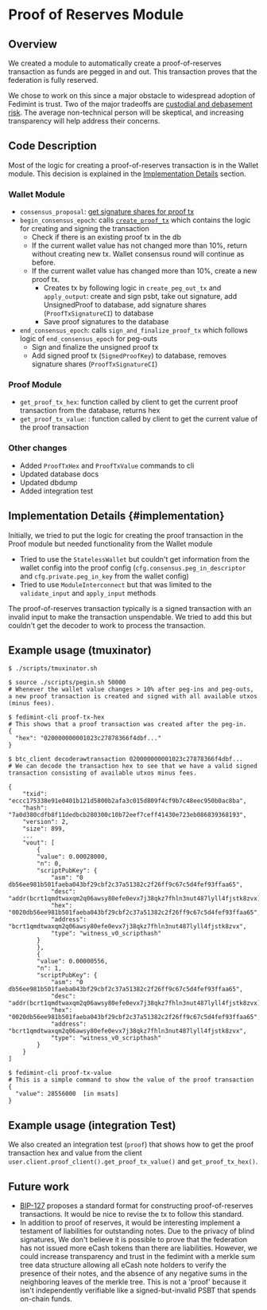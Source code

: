 # Proof of Reserves Module

## Overview
We created a module to automatically create a proof-of-reserves transaction as funds are pegged in and out. This transaction proves that the federation is fully reserved.

We chose to work on this since a major obstacle to widespread adoption of Fedimint is trust. Two of the major tradeoffs are [custodial and debasement risk](https://fedimint.org/docs/TradeOffs/Trust-Trade-Offs). The average non-technical person will be skeptical, and increasing transparency will help address their concerns.

## Code Description
Most of the logic for creating a proof-of-reserves transaction is in the Wallet module. This decision is explained in the [Implementation Details](#implementation) section.

### Wallet Module
* `consensus_proposal`: [get signature shares for proof tx](https://github.com/wilfredallyn/fedimint/blob/module/modules/fedimint-wallet/src/lib.rs#L458)
* `begin_consensus_epoch`: calls [`create_proof_tx`](https://github.com/wilfredallyn/fedimint/blob/15324ba9ab28a6b3bb90deae188bd900ad97980f/modules/fedimint-wallet/src/lib.rs#L1248) which contains the logic for creating and signing the transaction
    * Check if there is an existing proof tx in the db
    * If the current wallet value has not changed more than 10%, return without creating new tx. Wallet consensus round will continue as before.
    * If the current wallet value has changed more than 10%, create a new proof tx.
        * Creates tx by following logic in `create_peg_out_tx` and `apply_output`: create and sign psbt, take out signature, add UnsignedProof to database, add signature shares (`ProofTxSignatureCI`) to database
        * Save proof signatures to the database
* `end_consensus_epoch`: calls `sign_and_finalize_proof_tx` which follows logic of `end_consensus_epoch` for peg-outs
    * Sign and finalize the unsigned proof tx
    * Add signed proof tx (`SignedProofKey`) to database, removes signature shares (`ProofTxSignatureCI`)

### Proof Module
* `get_proof_tx_hex`: function called by client to get the current proof transaction from the database, returns hex
* `get_proof_tx_value`: : function called by client to get the current value of the proof transaction

### Other changes
* Added `ProofTxHex` and `ProofTxValue` commands to cli
* Updated database docs
* Updated dbdump
* Added integration test


## Implementation Details  {#implementation}
Initially, we tried to put the logic for creating the proof transaction in the Proof module but needed functionality from the Wallet module
* Tried to use the `StatelessWallet` but couldn't get information from the wallet config into the proof config (`cfg.consensus.peg_in_descriptor` and `cfg.private.peg_in_key` from the wallet config)
* Tried to use `ModuleInterconnect` but that was limited to the `validate_input` and `apply_input` methods

The proof-of-reserves transaction typically is a signed transaction with an invalid input to make the transaction unspendable. We tried to add this but couldn't get the decoder to work to process the transaction.

## Example usage (tmuxinator)
```
$ ./scripts/tmuxinator.sh

$ source ./scripts/pegin.sh 50000
# Whenever the wallet value changes > 10% after peg-ins and peg-outs, a new proof transaction is created and signed with all available utxos (minus fees).

$ fedimint-cli proof-tx-hex
# This shows that a proof transaction was created after the peg-in.
{
  "hex": "020000000001023c27878366f4dbf..."
}

$ btc_client decoderawtransaction 020000000001023c27878366f4dbf...
# We can decode the transaction hex to see that we have a valid signed transaction consisting of available utxos minus fees.

{
    "txid": "eccc175338e91e0401b121d5800b2afa3c015d809f4cf9b7c48eec950b0ac8ba",
    "hash": "7a0d380cdfb8f11dedbcb280300c10b72eef7ceff41430e723eb086839368193",
    "version": 2,
    "size": 899,
    ...
    "vout": [
        {
        "value": 0.00028000,
        "n": 0,
        "scriptPubKey": {
            "asm": "0 db56ee981b501faeba043bf29cbf2c37a51382c2f26ff9c67c5d4fef93ffaa65",
            "desc": "addr(bcrt1qmdtwaxqm2q06awsy80efe0evx7j38qkz7fhln3nut487lyll4fjstk8zvx)#f2ce4vmc",
            "hex": "0020db56ee981b501faeba043bf29cbf2c37a51382c2f26ff9c67c5d4fef93ffaa65",
            "address": "bcrt1qmdtwaxqm2q06awsy80efe0evx7j38qkz7fhln3nut487lyll4fjstk8zvx",
            "type": "witness_v0_scripthash"
        }
        },
        {
        "value": 0.00000556,
        "n": 1,
        "scriptPubKey": {
            "asm": "0 db56ee981b501faeba043bf29cbf2c37a51382c2f26ff9c67c5d4fef93ffaa65",
            "desc": "addr(bcrt1qmdtwaxqm2q06awsy80efe0evx7j38qkz7fhln3nut487lyll4fjstk8zvx)#f2ce4vmc",
            "hex": "0020db56ee981b501faeba043bf29cbf2c37a51382c2f26ff9c67c5d4fef93ffaa65",
            "address": "bcrt1qmdtwaxqm2q06awsy80efe0evx7j38qkz7fhln3nut487lyll4fjstk8zvx",
            "type": "witness_v0_scripthash"
        }
    }
]

$ fedimint-cli proof-tx-value
# This is a simple command to show the value of the proof transaction
{
  "value": 28556000  [in msats]
}
```

## Example usage (integration Test)
We also created an integration test (`proof`) that shows how to get the proof transaction hex and value from the client
`user.client.proof_client().get_proof_tx_value()` and `get_proof_tx_hex()`.


## Future work
* [BIP-127](https://github.com/bitcoin/bips/blob/master/bip-0127.mediawiki#proof-format) proposes a standard format for constructing proof-of-reserves transactions. It would be nice to revise the tx to follow this standard.
* In addition to proof of reserves, it would be interesting implement a testament of liabilities for outstanding notes. Due to the privacy of blind signatures, We don't believe it is possible to prove that the federation has not issued more eCash tokens than there are liabilities. However, we could increase transparency and trust in the fedimint with a merkle sum tree data structure allowing all eCash note holders to verify the presence of their notes, and the absence of any negative sums in the neighboring leaves of the merkle tree. This is not a 'proof' because it isn't independently verifiable like a signed-but-invalid PSBT that spends on-chain funds.
